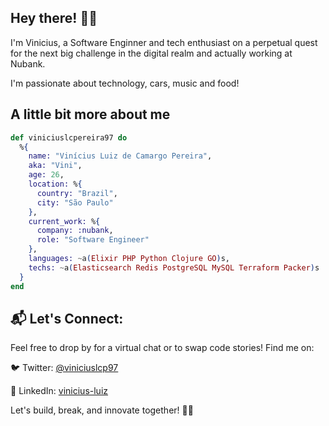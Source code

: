 ## Hey there! 👋🍻

I'm Vinicius, a Software Enginner and tech enthusiast on a perpetual quest for the next big challenge in the digital realm and actually working at Nubank.

I'm passionate about technology, cars, music and food!

## A little bit more about me

```ex
def viniciuslcpereira97 do
  %{
    name: "Vinícius Luiz de Camargo Pereira",
    aka: "Vini",
    age: 26,
    location: %{
      country: "Brazil",
      city: "São Paulo"
    },  
    current_work: %{
      company: :nubank,
      role: "Software Engineer"
    },
    languages: ~a(Elixir PHP Python Clojure GO)s,
    techs: ~a(Elasticsearch Redis PostgreSQL MySQL Terraform Packer)s
  }
end
```

## 📬 Let's Connect:
Feel free to drop by for a virtual chat or to swap code stories! Find me on:

🐦 Twitter: [@viniciuslcp97](https://x.com/viniciuslcp97)

💼 LinkedIn: [vinicius-luiz](https://linkedin.com/in/vinicius-luiz)

Let's build, break, and innovate together! 🚀✨
